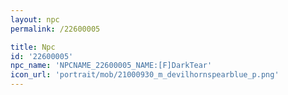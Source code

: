```yaml
---
layout: npc
permalink: /22600005

title: Npc
id: '22600005'
npc_name: 'NPCNAME_22600005_NAME:[F]DarkTear'
icon_url: 'portrait/mob/21000930_m_devilhornspearblue_p.png'
---
```

